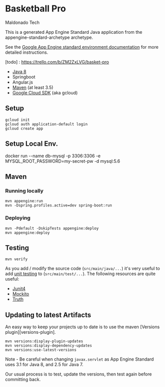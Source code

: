 Basketball Pro
============================

Maldonado Tech

This is a generated App Engine Standard Java application from the appengine-standard-archetype archetype.

See the [Google App Engine standard environment documentation][ae-docs] for more
detailed instructions.

[ae-docs]: https://cloud.google.com/appengine/docs/java/
[todo] : https://trello.com/b/ZM2ZxLVG/basket-pro


* [Java 8](http://www.oracle.com/technetwork/java/javase/downloads/index.html)
* Springboot
* Angular.js
* [Maven](https://maven.apache.org/download.cgi) (at least 3.5)
* [Google Cloud SDK](https://cloud.google.com/sdk/) (aka gcloud)

## Setup

    gcloud init
    gcloud auth application-default login
    gcloud create app


## Setup Local Env.

   docker run --name db-mysql -p 3306:3306 -e MYSQL_ROOT_PASSWORD=my-secret-pw -d mysql:5.6



## Maven
### Running locally

    mvn appengine:run
    mvn -Dspring.profiles.active=dev spring-boot:run

### Deploying

    mvn -Pdefault -DskipTests appengine:deploy
    mvn appengine:deploy

## Testing

    mvn verify

As you add / modify the source code (`src/main/java/...`) it's very useful to add
[unit testing](https://cloud.google.com/appengine/docs/java/tools/localunittesting)
to (`src/main/test/...`).  The following resources are quite useful:

* [Junit4](http://junit.org/junit4/)
* [Mockito](http://mockito.org/)
* [Truth](http://google.github.io/truth/)

## Updating to latest Artifacts

An easy way to keep your projects up to date is to use the maven [Versions plugin][versions-plugin].

    mvn versions:display-plugin-updates
    mvn versions:display-dependency-updates
    mvn versions:use-latest-versions

Note - Be careful when changing `javax.servlet` as App Engine Standard uses 3.1 for Java 8, and 2.5
for Java 7.

Our usual process is to test, update the versions, then test again before committing back.

[plugin]: http://www.mojohaus.org/versions-maven-plugin/
